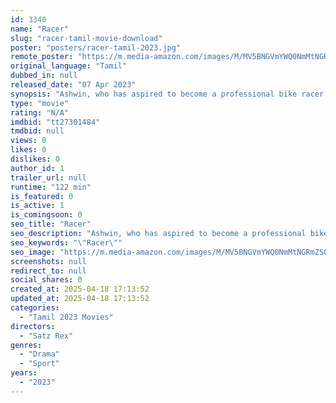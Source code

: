 ```yaml
---
id: 3340
name: "Racer"
slug: "racer-tamil-movie-download"
poster: "posters/racer-tamil-2023.jpg"
remote_poster: "https://m.media-amazon.com/images/M/MV5BNGVmYWQ0NmMtNGRmZS00OTQ0LTk1MjktM2YwZmUyZmYyYjg3XkEyXkFqcGdeQXVyMTA4MzQ4NzMw._V1_SX300.jpg"
original_language: "Tamil"
dubbed_in: null
released_date: "07 Apr 2023"
synopsis: "Ashwin, who has aspired to become a professional bike racer since childhood, faces rejection from his father to racing. Will Ashwin follow his dream when he gets a chance to race."
type: "movie"
rating: "N/A"
imdbid: "tt27301484"
tmdbid: null
views: 0
likes: 0
dislikes: 0
author_id: 1
trailer_url: null
runtime: "122 min"
is_featured: 0
is_active: 1
is_comingsoon: 0
seo_title: "Racer"
seo_description: "Ashwin, who has aspired to become a professional bike racer since childhood, faces rejection from his father to racing. Will Ashwin follow his dream when he gets a chance to race."
seo_keywords: "\"Racer\""
seo_image: "https://m.media-amazon.com/images/M/MV5BNGVmYWQ0NmMtNGRmZS00OTQ0LTk1MjktM2YwZmUyZmYyYjg3XkEyXkFqcGdeQXVyMTA4MzQ4NzMw._V1_SX300.jpg"
screenshots: null
redirect_to: null
social_shares: 0
created_at: 2025-04-18 17:13:52
updated_at: 2025-04-18 17:13:52
categories:
  - "Tamil 2023 Movies"
directors:
  - "Satz Rex"
genres:
  - "Drama"
  - "Sport"
years:
  - "2023"
---
```

